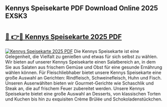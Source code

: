 ## Kennys Speisekarte PDF Download Online 2025 EXSK3

# <h2><a href="http://gcc58r.nevu.top/?p=Kennys+Speisekarte">🔗 👉🔴 Kennys Speisekarte 2025 PDF</a></h2>

[![Kennys Speisekarte 2025 PDF](https://i.imgur.com/dBaPXMq.png)](http://gcc58r.nevu.top/?p=Kennys+Speisekarte)
Die Kennys Speisekarte ist eine Gelegenheit, die Vielfalt zu genießen und etwas für sich selbst zu wählen. Wir bieten auf unserer Kennys Speisekarte einen Salatbereich an, in dem Sie aus Salaten aus frischem Gemüse und Obst für eine gesunde Ernährung wählen können. Für Fleischliebhaber bietet unsere Kennys Speisekarte eine große Auswahl an Gerichten: Rindfleisch, Schweinefleisch, Huhn und Fisch. Unseren Auserwählten bieten wir Gourmet-Gerichte wie Schaschlik und Steak an, die auf frischem Feuer zubereitet werden. Unsere Kennys Speisekarte bietet eine große Auswahl an Desserts, von klassischen Torten und Kuchen bis hin zu exquisiten Crème Brûlée und Schokoladenstückchen.
